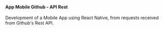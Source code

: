 #### App Mobile Github - API Rest

Development of a Mobile App using React Native, from requests received from Github's Rest API.

